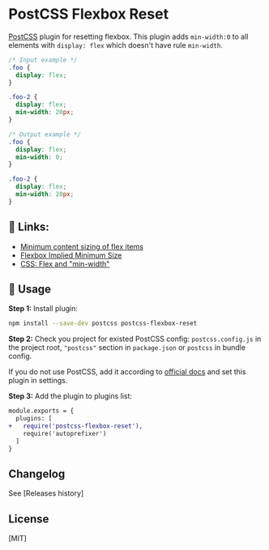# PostCSS Flexbox Reset

[PostCSS] plugin for resetting flexbox. This plugin adds `min-width:0` to all elements with `display: flex` which doesn't have rule `min-width`.

[postcss]: https://github.com/postcss/postcss

```css
/* Input example */
.foo {
  display: flex;
}

.foo-2 {
  display: flex;
  min-width: 20px;
}
```

```css
/* Output example */
.foo {
  display: flex;
  min-width: 0;
}

.foo-2 {
  display: flex;
  min-width: 20px;
}
```

## 🔗 Links:

- [Minimum content sizing of flex items](https://github.com/philipwalton/flexbugs#1-minimum-content-sizing-of-flex-items-not-honored)
- [Flexbox Implied Minimum Size](http://fantasai.inkedblade.net/style/discuss/flexbox-min-size/)
- [CSS: Flex and "min-width"](https://makandracards.com/makandra/66994-css-flex-and-min-width)

## 🍳 Usage

**Step 1:** Install plugin:

```sh
npm install --save-dev postcss postcss-flexbox-reset
```

**Step 2:** Check you project for existed PostCSS config: `postcss.config.js`
in the project root, `"postcss"` section in `package.json`
or `postcss` in bundle config.

If you do not use PostCSS, add it according to [official docs]
and set this plugin in settings.

**Step 3:** Add the plugin to plugins list:

```diff
module.exports = {
  plugins: [
+   require('postcss-flexbox-reset'),
    require('autoprefixer')
  ]
}
```

[official docs]: https://github.com/postcss/postcss#usage

## Changelog

See [Releases history]

## License

[MIT]
